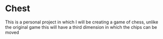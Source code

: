 # Chest
This is a personal project in which I will be creating a game of chess, 
unlike the original game this will have a third dimension in which the chips can be moved